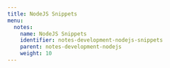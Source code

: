 ```yaml
---
title: NodeJS Snippets
menu:
  notes:
    name: NodeJS Snippets
    identifier: notes-development-nodejs-snippets
    parent: notes-development-nodejs
    weight: 10
---
```

